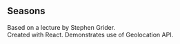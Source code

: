 ## Seasons

Based on a lecture by Stephen Grider.<br />
Created with React. Demonstrates use of Geolocation API.